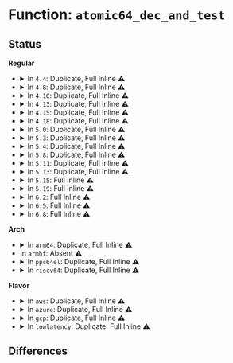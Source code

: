 # Function: <code>atomic64_dec_and_test</code>

## Status
<b>Regular</b>
<ul>
<li>
<details>
<summary>In <code>4.4</code>: Duplicate, Full Inline ⚠️</summary>

**Collision:** Static Duplication

**Inline:** Full

**Transformation:** False

**Instances:**

```
In kernel/acct.c (ffffffff8110bda5)
Location: arch/x86/include/asm/atomic64_64.h:112
Inline: True
Inline callers:
  - kernel/acct.c:acct_put
```
```
In kernel/audit_tree.c (ffffffff8112bb85)
Location: arch/x86/include/asm/atomic64_64.h:112
Inline: True
Inline callers:
  - kernel/audit_tree.c:audit_put_chunk
```
```
In kernel/events/core.c (ffffffff811808d0)
Location: arch/x86/include/asm/atomic64_64.h:112
Inline: True
```
```
In fs/file_table.c (ffffffff8120e355)
Location: arch/x86/include/asm/atomic64_64.h:112
Inline: True
Inline callers:
  - fs/file_table.c:__fput_sync
```
```
In block/blk-ioc.c (ffffffff813bee72)
Location: arch/x86/include/asm/atomic64_64.h:112
Inline: True
```
```
In net/unix/garbage.c (ffffffff817c242e)
Location: arch/x86/include/asm/atomic64_64.h:112
Inline: True
Inline callers:
  - net/unix/garbage.c:unix_notinflight
```
</details>
</li>
<li>
<details>
<summary>In <code>4.8</code>: Duplicate, Full Inline ⚠️</summary>

**Collision:** Static Duplication

**Inline:** Full

**Transformation:** False

**Instances:**

```
In kernel/acct.c (ffffffff81113605)
Location: arch/x86/include/asm/atomic64_64.h:112
Inline: True
Inline callers:
  - kernel/acct.c:acct_put
```
```
In kernel/audit_tree.c (ffffffff81133d75)
Location: arch/x86/include/asm/atomic64_64.h:112
Inline: True
Inline callers:
  - kernel/audit_tree.c:audit_put_chunk
```
```
In kernel/events/core.c (ffffffff81192b60)
Location: arch/x86/include/asm/atomic64_64.h:112
Inline: True
Inline callers:
  - kernel/events/core.c:put_event
```
```
In fs/file_table.c (ffffffff81234d75)
Location: arch/x86/include/asm/atomic64_64.h:112
Inline: True
```
```
In block/blk-ioc.c (ffffffff81402bb2)
Location: arch/x86/include/asm/atomic64_64.h:112
Inline: True
Inline callers:
  - block/blk-ioc.c:put_io_context
```
```
In net/unix/garbage.c (ffffffff8182f451)
Location: arch/x86/include/asm/atomic64_64.h:112
Inline: True
Inline callers:
  - net/unix/garbage.c:unix_notinflight
```
</details>
</li>
<li>
<details>
<summary>In <code>4.10</code>: Duplicate, Full Inline ⚠️</summary>

**Collision:** Static Duplication

**Inline:** Full

**Transformation:** False

**Instances:**

```
In kernel/acct.c (ffffffff8111ad15)
Location: arch/x86/include/asm/atomic64_64.h:112
Inline: True
Inline callers:
  - kernel/acct.c:acct_put
```
```
In kernel/audit_tree.c (ffffffff8113daf5)
Location: arch/x86/include/asm/atomic64_64.h:112
Inline: True
Inline callers:
  - kernel/audit_tree.c:audit_put_chunk
```
```
In kernel/events/core.c (ffffffff811a2340)
Location: arch/x86/include/asm/atomic64_64.h:112
Inline: True
Inline callers:
  - kernel/events/core.c:put_event
```
```
In fs/file_table.c (ffffffff81247925)
Location: arch/x86/include/asm/atomic64_64.h:112
Inline: True
```
```
In block/blk-ioc.c (ffffffff8141c8e2)
Location: arch/x86/include/asm/atomic64_64.h:112
Inline: True
Inline callers:
  - block/blk-ioc.c:put_io_context
```
```
In net/unix/garbage.c (ffffffff81860edd)
Location: arch/x86/include/asm/atomic64_64.h:112
Inline: True
Inline callers:
  - net/unix/garbage.c:unix_notinflight
```
</details>
</li>
<li>
<details>
<summary>In <code>4.13</code>: Duplicate, Full Inline ⚠️</summary>

**Collision:** Static Duplication

**Inline:** Full

**Transformation:** False

**Instances:**

```
In kernel/acct.c (ffffffff8111c935)
Location: arch/x86/include/asm/atomic64_64.h:112
Inline: True
Inline callers:
  - kernel/acct.c:acct_put
```
```
In kernel/audit_tree.c (ffffffff8113f145)
Location: arch/x86/include/asm/atomic64_64.h:112
Inline: True
Inline callers:
  - kernel/audit_tree.c:audit_put_chunk
```
```
In kernel/events/core.c (ffffffff811a9ad0)
Location: arch/x86/include/asm/atomic64_64.h:112
Inline: True
Inline callers:
  - kernel/events/core.c:put_event
```
```
In fs/file_table.c (ffffffff81253155)
Location: arch/x86/include/asm/atomic64_64.h:112
Inline: True
```
```
In block/blk-ioc.c (ffffffff8142aae2)
Location: arch/x86/include/asm/atomic64_64.h:112
Inline: True
```
```
In net/unix/garbage.c (ffffffff8188562d)
Location: arch/x86/include/asm/atomic64_64.h:112
Inline: True
Inline callers:
  - net/unix/garbage.c:unix_notinflight
```
</details>
</li>
<li>
<details>
<summary>In <code>4.15</code>: Duplicate, Full Inline ⚠️</summary>

**Collision:** Static Duplication

**Inline:** Full

**Transformation:** False

**Instances:**

```
In kernel/acct.c (ffffffff81128059)
Location: arch/x86/include/asm/atomic64_64.h:113
Inline: True
Inline callers:
  - kernel/acct.c:acct_put
```
```
In kernel/audit_tree.c (ffffffff8114bf6c)
Location: arch/x86/include/asm/atomic64_64.h:113
Inline: True
Inline callers:
  - kernel/audit_tree.c:audit_put_chunk
```
```
In kernel/events/core.c (ffffffff811bd324)
Location: arch/x86/include/asm/atomic64_64.h:113
Inline: True
Inline callers:
  - kernel/events/core.c:put_event
```
```
In fs/file_table.c (ffffffff8127525a)
Location: arch/x86/include/asm/atomic64_64.h:113
Inline: True
```
```
In block/blk-ioc.c (ffffffff81455cdb)
Location: arch/x86/include/asm/atomic64_64.h:113
Inline: True
```
```
In net/unix/garbage.c (ffffffff819067dd)
Location: arch/x86/include/asm/atomic64_64.h:113
Inline: True
Inline callers:
  - net/unix/garbage.c:unix_notinflight
```
</details>
</li>
<li>
<details>
<summary>In <code>4.18</code>: Duplicate, Full Inline ⚠️</summary>

**Collision:** Static Duplication

**Inline:** Full

**Transformation:** False

**Instances:**

```
In kernel/acct.c (ffffffff81135ea5)
Location: include/asm-generic/atomic-instrumented.h:226
Inline: True
Inline callers:
  - kernel/acct.c:acct_put
```
```
In kernel/audit_tree.c (ffffffff8115a9a5)
Location: include/asm-generic/atomic-instrumented.h:226
Inline: True
Inline callers:
  - kernel/audit_tree.c:audit_put_chunk
```
```
In kernel/events/core.c (ffffffff811dd570)
Location: include/asm-generic/atomic-instrumented.h:226
Inline: True
Inline callers:
  - kernel/events/core.c:put_event
```
```
In fs/file_table.c (ffffffff8129bae5)
Location: include/asm-generic/atomic-instrumented.h:226
Inline: True
```
```
In block/blk-ioc.c (ffffffff8148905b)
Location: include/asm-generic/atomic-instrumented.h:226
Inline: True
```
```
In net/unix/garbage.c (ffffffff8195d7a8)
Location: include/asm-generic/atomic-instrumented.h:226
Inline: True
Inline callers:
  - net/unix/garbage.c:unix_notinflight
```
</details>
</li>
<li>
<details>
<summary>In <code>5.0</code>: Duplicate, Full Inline ⚠️</summary>

**Collision:** Static Duplication

**Inline:** Full

**Transformation:** False

**Instances:**

```
In kernel/acct.c (ffffffff81141635)
Location: include/asm-generic/atomic-instrumented.h:266
Inline: True
Inline callers:
  - kernel/acct.c:acct_put
```
```
In kernel/audit_tree.c (ffffffff81167735)
Location: include/asm-generic/atomic-instrumented.h:266
Inline: True
Inline callers:
  - kernel/audit_tree.c:audit_put_chunk
```
```
In kernel/events/core.c (ffffffff811ed970)
Location: include/asm-generic/atomic-instrumented.h:266
Inline: True
Inline callers:
  - kernel/events/core.c:put_event
```
```
In fs/file_table.c (ffffffff812b0de5)
Location: include/asm-generic/atomic-instrumented.h:266
Inline: True
```
```
In fs/notify/mark.c (ffffffff812f9ea6)
Location: include/asm-generic/atomic-instrumented.h:266
Inline: True
Inline callers:
  - fs/notify/mark.c:fsnotify_drop_object
```
```
In block/blk-ioc.c (ffffffff814a2f8b)
Location: include/asm-generic/atomic-instrumented.h:266
Inline: True
```
```
In net/unix/garbage.c (ffffffff819922e8)
Location: include/asm-generic/atomic-instrumented.h:266
Inline: True
Inline callers:
  - net/unix/garbage.c:unix_notinflight
```
</details>
</li>
<li>
<details>
<summary>In <code>5.3</code>: Duplicate, Full Inline ⚠️</summary>

**Collision:** Static Duplication

**Inline:** Full

**Transformation:** False

**Instances:**

```
In kernel/acct.c (ffffffff8114cd35)
Location: include/asm-generic/atomic-instrumented.h:1555
Inline: True
```
```
In kernel/audit_tree.c (ffffffff81174395)
Location: include/asm-generic/atomic-instrumented.h:1555
Inline: True
Inline callers:
  - kernel/audit_tree.c:audit_put_chunk
```
```
In kernel/events/core.c (ffffffff812053a0)
Location: include/asm-generic/atomic-instrumented.h:1555
Inline: True
Inline callers:
  - kernel/events/core.c:put_event
```
```
In fs/file_table.c (ffffffff812cd765)
Location: include/asm-generic/atomic-instrumented.h:1555
Inline: True
```
```
In fs/notify/mark.c (ffffffff8131a5a6)
Location: include/asm-generic/atomic-instrumented.h:1555
Inline: True
Inline callers:
  - fs/notify/mark.c:fsnotify_drop_object
```
```
In block/blk-ioc.c (ffffffff814d1043)
Location: include/asm-generic/atomic-instrumented.h:1555
Inline: True
```
```
In net/unix/scm.c (ffffffff819fe03a)
Location: include/asm-generic/atomic-instrumented.h:1555
Inline: True
Inline callers:
  - net/unix/scm.c:unix_notinflight
```
</details>
</li>
<li>
<details>
<summary>In <code>5.4</code>: Duplicate, Full Inline ⚠️</summary>

**Collision:** Static Duplication

**Inline:** Full

**Transformation:** False

**Instances:**

```
In kernel/acct.c (ffffffff81158a05)
Location: include/asm-generic/atomic-instrumented.h:1555
Inline: True
```
```
In kernel/audit_tree.c (ffffffff81180205)
Location: include/asm-generic/atomic-instrumented.h:1555
Inline: True
Inline callers:
  - kernel/audit_tree.c:audit_put_chunk
```
```
In kernel/events/core.c (ffffffff81211fe0)
Location: include/asm-generic/atomic-instrumented.h:1555
Inline: True
Inline callers:
  - kernel/events/core.c:put_event
```
```
In fs/file_table.c (ffffffff812df185)
Location: include/asm-generic/atomic-instrumented.h:1555
Inline: True
```
```
In fs/notify/mark.c (ffffffff8132d3c6)
Location: include/asm-generic/atomic-instrumented.h:1555
Inline: True
Inline callers:
  - fs/notify/mark.c:fsnotify_drop_object
```
```
In block/blk-ioc.c (ffffffff814ea403)
Location: include/asm-generic/atomic-instrumented.h:1555
Inline: True
```
```
In net/unix/scm.c (ffffffff81a34c2a)
Location: include/asm-generic/atomic-instrumented.h:1555
Inline: True
Inline callers:
  - net/unix/scm.c:unix_notinflight
```
</details>
</li>
<li>
<details>
<summary>In <code>5.8</code>: Duplicate, Full Inline ⚠️</summary>

**Collision:** Static Duplication

**Inline:** Full

**Transformation:** False

**Instances:**

```
In kernel/acct.c (ffffffff81169956)
Location: include/asm-generic/atomic-instrumented.h:1556
Inline: True
Inline callers:
  - kernel/acct.c:acct_process
  - kernel/acct.c:acct_pin_kill
  - kernel/acct.c:acct_get
```
```
In kernel/audit_tree.c (ffffffff811939f5)
Location: include/asm-generic/atomic-instrumented.h:1556
Inline: True
Inline callers:
  - kernel/audit_tree.c:audit_put_chunk
```
```
In kernel/bpf/syscall.c (ffffffff81200b1c)
Location: include/asm-generic/atomic-instrumented.h:1556
Inline: True
Inline callers:
  - kernel/bpf/syscall.c:bpf_link_release
  - kernel/bpf/syscall.c:bpf_map_put_with_uref
```
```
In kernel/events/core.c (ffffffff81242afb)
Location: include/asm-generic/atomic-instrumented.h:1556
Inline: True
Inline callers:
  - kernel/events/core.c:perf_event_free_task
  - kernel/events/core.c:perf_event_exit_task_context
  - kernel/events/core.c:perf_mmap_close
  - kernel/events/core.c:perf_event_release_kernel
  - kernel/events/core.c:perf_event_release_kernel
  - kernel/events/core.c:perf_group_detach
  - kernel/events/core.c:perf_group_detach
```
```
In fs/file_table.c (ffffffff81315fb5)
Location: include/asm-generic/atomic-instrumented.h:1556
Inline: True
```
```
In fs/notify/mark.c (ffffffff813671e6)
Location: include/asm-generic/atomic-instrumented.h:1556
Inline: True
Inline callers:
  - fs/notify/mark.c:fsnotify_drop_object
```
```
In block/blk-ioc.c (ffffffff815493a3)
Location: include/asm-generic/atomic-instrumented.h:1556
Inline: True
Inline callers:
  - block/blk-ioc.c:put_io_context
```
```
In net/unix/scm.c (ffffffff81b29a6a)
Location: include/asm-generic/atomic-instrumented.h:1556
Inline: True
Inline callers:
  - net/unix/scm.c:unix_notinflight
```
</details>
</li>
<li>
<details>
<summary>In <code>5.11</code>: Duplicate, Full Inline ⚠️</summary>

**Collision:** Static Duplication

**Inline:** Full

**Transformation:** False

**Instances:**

```
In kernel/acct.c (ffffffff811660e6)
Location: include/asm-generic/atomic-instrumented.h:1556
Inline: True
Inline callers:
  - kernel/acct.c:acct_process
  - kernel/acct.c:acct_pin_kill
  - kernel/acct.c:acct_get
```
```
In kernel/audit_tree.c (ffffffff81190b65)
Location: include/asm-generic/atomic-instrumented.h:1556
Inline: True
Inline callers:
  - kernel/audit_tree.c:audit_put_chunk
```
```
In kernel/bpf/syscall.c (ffffffff811fffdc)
Location: include/asm-generic/atomic-instrumented.h:1556
Inline: True
Inline callers:
  - kernel/bpf/syscall.c:bpf_link_release
  - kernel/bpf/syscall.c:bpf_map_put_with_uref
```
```
In kernel/events/core.c (ffffffff8124d24c)
Location: include/asm-generic/atomic-instrumented.h:1556
Inline: True
Inline callers:
  - kernel/events/core.c:perf_event_free_task
  - kernel/events/core.c:perf_event_exit_task_context
  - kernel/events/core.c:perf_mmap_close
  - kernel/events/core.c:perf_event_release_kernel
  - kernel/events/core.c:perf_event_release_kernel
  - kernel/events/core.c:perf_group_detach
  - kernel/events/core.c:perf_group_detach
```
```
In fs/file_table.c (ffffffff81321575)
Location: include/asm-generic/atomic-instrumented.h:1556
Inline: True
```
```
In fs/notify/mark.c (ffffffff81374546)
Location: include/asm-generic/atomic-instrumented.h:1556
Inline: True
Inline callers:
  - fs/notify/mark.c:fsnotify_drop_object
```
```
In block/blk-ioc.c (ffffffff815651c3)
Location: include/asm-generic/atomic-instrumented.h:1556
Inline: True
Inline callers:
  - block/blk-ioc.c:put_io_context
```
```
In net/unix/scm.c (ffffffff81b3839a)
Location: include/asm-generic/atomic-instrumented.h:1556
Inline: True
Inline callers:
  - net/unix/scm.c:unix_notinflight
```
</details>
</li>
<li>
<details>
<summary>In <code>5.13</code>: Duplicate, Full Inline ⚠️</summary>

**Collision:** Static Duplication

**Inline:** Full

**Transformation:** False

**Instances:**

```
In kernel/acct.c (ffffffff81166e3d)
Location: include/asm-generic/atomic-instrumented.h:1556
Inline: True
Inline callers:
  - kernel/acct.c:acct_process
  - kernel/acct.c:acct_process
  - kernel/acct.c:acct_pin_kill
```
```
In kernel/audit_tree.c (ffffffff81191ac5)
Location: include/asm-generic/atomic-instrumented.h:1556
Inline: True
Inline callers:
  - kernel/audit_tree.c:audit_put_chunk
```
```
In kernel/bpf/syscall.c (ffffffff8120098c)
Location: include/asm-generic/atomic-instrumented.h:1556
Inline: True
Inline callers:
  - kernel/bpf/syscall.c:bpf_link_release
  - kernel/bpf/syscall.c:bpf_map_put_with_uref
```
```
In kernel/events/core.c (ffffffff81251b0c)
Location: include/asm-generic/atomic-instrumented.h:1556
Inline: True
Inline callers:
  - kernel/events/core.c:perf_event_free_task
  - kernel/events/core.c:perf_event_exit_event
  - kernel/events/core.c:perf_mmap_close
  - kernel/events/core.c:perf_event_release_kernel
  - kernel/events/core.c:perf_event_release_kernel
  - kernel/events/core.c:perf_group_detach
  - kernel/events/core.c:perf_group_detach
```
```
In fs/file_table.c (ffffffff81327765)
Location: include/asm-generic/atomic-instrumented.h:1556
Inline: True
Inline callers:
  - fs/file_table.c:__fput_sync
```
```
In fs/notify/mark.c (ffffffff8137aef6)
Location: include/asm-generic/atomic-instrumented.h:1556
Inline: True
Inline callers:
  - fs/notify/mark.c:fsnotify_drop_object
```
```
In security/landlock/fs.c (ffffffff81539037)
Location: include/asm-generic/atomic-instrumented.h:1556
Inline: True
Inline callers:
  - security/landlock/fs.c:release_inode
```
```
In block/blk-ioc.c (ffffffff8156d833)
Location: include/asm-generic/atomic-instrumented.h:1556
Inline: True
Inline callers:
  - block/blk-ioc.c:put_io_context
```
```
In net/unix/scm.c (ffffffff81b2603a)
Location: include/asm-generic/atomic-instrumented.h:1556
Inline: True
Inline callers:
  - net/unix/scm.c:unix_notinflight
```
</details>
</li>
<li>
<details>
<summary>In <code>5.15</code>: Full Inline ⚠️</summary>

**Collision:** Unique Static

**Inline:** Full

**Transformation:** False

**Instances:**

```
In kernel/bpf/syscall.c (ffffffff812326fc)
Location: include/linux/atomic/atomic-instrumented.h:1118
Inline: True
Inline callers:
  - kernel/bpf/syscall.c:bpf_link_release
  - kernel/bpf/syscall.c:bpf_map_put_with_uref
```
</details>
</li>
<li>
<details>
<summary>In <code>5.19</code>: Full Inline ⚠️</summary>

**Collision:** Unique Static

**Inline:** Full

**Transformation:** False

**Instances:**

```
In kernel/bpf/syscall.c (ffffffff81275aac)
Location: include/linux/atomic/atomic-instrumented.h:1191
Inline: True
Inline callers:
  - kernel/bpf/syscall.c:bpf_link_release
  - kernel/bpf/syscall.c:bpf_map_put_with_uref
```
</details>
</li>
<li>
<details>
<summary>In <code>6.2</code>: Full Inline ⚠️</summary>

**Collision:** Unique Static

**Inline:** Full

**Transformation:** False

**Instances:**

```
In kernel/bpf/syscall.c (ffffffff812c73fc)
Location: include/linux/atomic/atomic-instrumented.h:1191
Inline: True
Inline callers:
  - kernel/bpf/syscall.c:bpf_link_release
  - kernel/bpf/syscall.c:__bpf_prog_put
  - kernel/bpf/syscall.c:bpf_map_put_with_uref
```
</details>
</li>
<li>
<details>
<summary>In <code>6.5</code>: Full Inline ⚠️</summary>

**Collision:** Unique Static

**Inline:** Full

**Transformation:** False

**Instances:**

```
In kernel/bpf/syscall.c (ffffffff812f4989)
Location: include/linux/atomic/atomic-instrumented.h:2936
Inline: True
Inline callers:
  - kernel/bpf/syscall.c:__sys_bpf
  - kernel/bpf/syscall.c:__sys_bpf
  - kernel/bpf/syscall.c:link_update
  - kernel/bpf/syscall.c:bpf_link_release
  - kernel/bpf/syscall.c:__bpf_prog_put
  - kernel/bpf/syscall.c:bpf_map_put_uref
```
</details>
</li>
<li>
<details>
<summary>In <code>6.8</code>: Full Inline ⚠️</summary>

**Collision:** Unique Static

**Inline:** Full

**Transformation:** False

**Instances:**

```
In kernel/bpf/syscall.c (ffffffff813138c9)
Location: include/linux/atomic/atomic-instrumented.h:2936
Inline: True
Inline callers:
  - kernel/bpf/syscall.c:__sys_bpf
  - kernel/bpf/syscall.c:__sys_bpf
  - kernel/bpf/syscall.c:link_update
  - kernel/bpf/syscall.c:bpf_link_release
  - kernel/bpf/syscall.c:__bpf_prog_put
  - kernel/bpf/syscall.c:bpf_map_put_uref
```
</details>
</li>
</ul>
<b>Arch</b>
<ul>
<li>
<details>
<summary>In <code>arm64</code>: Duplicate, Full Inline ⚠️</summary>

**Collision:** Static Duplication

**Inline:** Full

**Transformation:** False

**Instances:**

```
In kernel/acct.c (ffff8000101c7f34)
Location: include/linux/atomic-fallback.h:2141
Inline: True
```
```
In kernel/audit_tree.c (ffff8000101f550c)
Location: include/linux/atomic-fallback.h:2141
Inline: True
Inline callers:
  - kernel/audit_tree.c:audit_put_chunk
```
```
In kernel/events/core.c (ffff80001029c468)
Location: include/linux/atomic-fallback.h:2141
Inline: True
Inline callers:
  - kernel/events/core.c:put_event
```
```
In fs/file_table.c (ffff80001038571c)
Location: include/linux/atomic-fallback.h:2141
Inline: True
```
```
In fs/notify/mark.c (ffff8000103e93bc)
Location: include/linux/atomic-fallback.h:2141
Inline: True
Inline callers:
  - fs/notify/mark.c:fsnotify_drop_object
```
```
In block/blk-ioc.c (ffff8000105e8858)
Location: include/linux/atomic-fallback.h:2141
Inline: True
```
```
In net/unix/scm.c (ffff800010cf548c)
Location: include/linux/atomic-fallback.h:2141
Inline: True
Inline callers:
  - net/unix/scm.c:unix_notinflight
```
</details>
</li>
<li>
In <code>armhf</code>: Absent ⚠️
</li>
<li>
<details>
<summary>In <code>ppc64el</code>: Duplicate, Full Inline ⚠️</summary>

**Collision:** Static Duplication

**Inline:** Full

**Transformation:** False

**Instances:**

```
In kernel/acct.c (c0000000002301a4)
Location: include/linux/atomic-fallback.h:2141
Inline: True
```
```
In kernel/audit_tree.c (c00000000026ab04)
Location: include/linux/atomic-fallback.h:2141
Inline: True
Inline callers:
  - kernel/audit_tree.c:audit_put_chunk
```
```
In kernel/events/core.c (c00000000034c8fc)
Location: include/linux/atomic-fallback.h:2141
Inline: True
Inline callers:
  - kernel/events/core.c:put_event
```
```
In fs/file_table.c (c00000000047bb54)
Location: include/linux/atomic-fallback.h:2141
Inline: True
```
```
In fs/notify/mark.c (c0000000004f0214)
Location: include/linux/atomic-fallback.h:2141
Inline: True
Inline callers:
  - fs/notify/mark.c:fsnotify_drop_object
```
```
In block/blk-ioc.c (c00000000077d4b4)
Location: include/linux/atomic-fallback.h:2141
Inline: True
```
```
In net/unix/scm.c (c000000000e1b618)
Location: include/linux/atomic-fallback.h:2141
Inline: True
Inline callers:
  - net/unix/scm.c:unix_notinflight
```
</details>
</li>
<li>
<details>
<summary>In <code>riscv64</code>: Duplicate, Full Inline ⚠️</summary>

**Collision:** Static Duplication

**Inline:** Full

**Transformation:** False

**Instances:**

```
In kernel/acct.c (ffffffe0001481d4)
Location: include/linux/atomic-fallback.h:2141
Inline: True
Inline callers:
  - kernel/acct.c:acct_process
  - kernel/acct.c:acct_process
  - kernel/acct.c:acct_pin_kill
```
```
In kernel/audit_tree.c (ffffffe0001679b0)
Location: include/linux/atomic-fallback.h:2141
Inline: True
Inline callers:
  - kernel/audit_tree.c:__put_chunk
```
```
In kernel/events/core.c (ffffffe0001d04c4)
Location: include/linux/atomic-fallback.h:2141
Inline: True
Inline callers:
  - kernel/events/core.c:perf_event_free_task
  - kernel/events/core.c:perf_event_exit_task
  - kernel/events/core.c:perf_mmap_close
  - kernel/events/core.c:perf_event_release_kernel
  - kernel/events/core.c:perf_event_release_kernel
  - kernel/events/core.c:perf_group_detach
  - kernel/events/core.c:perf_group_detach
```
```
In fs/file_table.c (ffffffe00025861e)
Location: include/linux/atomic-fallback.h:2141
Inline: True
```
```
In fs/notify/mark.c (ffffffe00029dd4e)
Location: include/linux/atomic-fallback.h:2141
Inline: True
Inline callers:
  - fs/notify/mark.c:fsnotify_drop_object
```
```
In block/blk-ioc.c (ffffffe0004293ae)
Location: include/linux/atomic-fallback.h:2141
Inline: True
```
```
In net/unix/scm.c (ffffffe000840f6a)
Location: include/linux/atomic-fallback.h:2141
Inline: True
Inline callers:
  - net/unix/scm.c:unix_notinflight
```
</details>
</li>
</ul>
<b>Flavor</b>
<ul>
<li>
<details>
<summary>In <code>aws</code>: Duplicate, Full Inline ⚠️</summary>

**Collision:** Static Duplication

**Inline:** Full

**Transformation:** False

**Instances:**

```
In kernel/acct.c (ffffffff81151025)
Location: include/asm-generic/atomic-instrumented.h:1555
Inline: True
```
```
In kernel/audit_tree.c (ffffffff81178825)
Location: include/asm-generic/atomic-instrumented.h:1555
Inline: True
Inline callers:
  - kernel/audit_tree.c:audit_put_chunk
```
```
In kernel/events/core.c (ffffffff8120a630)
Location: include/asm-generic/atomic-instrumented.h:1555
Inline: True
Inline callers:
  - kernel/events/core.c:put_event
```
```
In fs/file_table.c (ffffffff812d7765)
Location: include/asm-generic/atomic-instrumented.h:1555
Inline: True
```
```
In fs/notify/mark.c (ffffffff813259a6)
Location: include/asm-generic/atomic-instrumented.h:1555
Inline: True
Inline callers:
  - fs/notify/mark.c:fsnotify_drop_object
```
```
In block/blk-ioc.c (ffffffff814e29e3)
Location: include/asm-generic/atomic-instrumented.h:1555
Inline: True
```
```
In net/unix/scm.c (ffffffff819d42ba)
Location: include/asm-generic/atomic-instrumented.h:1555
Inline: True
Inline callers:
  - net/unix/scm.c:unix_notinflight
```
</details>
</li>
<li>
<details>
<summary>In <code>azure</code>: Duplicate, Full Inline ⚠️</summary>

**Collision:** Static Duplication

**Inline:** Full

**Transformation:** False

**Instances:**

```
In kernel/acct.c (ffffffff811442d5)
Location: include/asm-generic/atomic-instrumented.h:1555
Inline: True
```
```
In kernel/audit_tree.c (ffffffff8116b9c5)
Location: include/asm-generic/atomic-instrumented.h:1555
Inline: True
Inline callers:
  - kernel/audit_tree.c:audit_put_chunk
```
```
In kernel/events/core.c (ffffffff811fd420)
Location: include/asm-generic/atomic-instrumented.h:1555
Inline: True
Inline callers:
  - kernel/events/core.c:put_event
```
```
In fs/file_table.c (ffffffff812c83e5)
Location: include/asm-generic/atomic-instrumented.h:1555
Inline: True
```
```
In fs/notify/mark.c (ffffffff81316546)
Location: include/asm-generic/atomic-instrumented.h:1555
Inline: True
Inline callers:
  - fs/notify/mark.c:fsnotify_drop_object
```
```
In block/blk-ioc.c (ffffffff814d3373)
Location: include/asm-generic/atomic-instrumented.h:1555
Inline: True
```
```
In net/unix/scm.c (ffffffff8199107a)
Location: include/asm-generic/atomic-instrumented.h:1555
Inline: True
Inline callers:
  - net/unix/scm.c:unix_notinflight
```
</details>
</li>
<li>
<details>
<summary>In <code>gcp</code>: Duplicate, Full Inline ⚠️</summary>

**Collision:** Static Duplication

**Inline:** Full

**Transformation:** False

**Instances:**

```
In kernel/acct.c (ffffffff8114eed5)
Location: include/asm-generic/atomic-instrumented.h:1555
Inline: True
```
```
In kernel/audit_tree.c (ffffffff811765f5)
Location: include/asm-generic/atomic-instrumented.h:1555
Inline: True
Inline callers:
  - kernel/audit_tree.c:audit_put_chunk
```
```
In kernel/events/core.c (ffffffff812083d0)
Location: include/asm-generic/atomic-instrumented.h:1555
Inline: True
Inline callers:
  - kernel/events/core.c:put_event
```
```
In fs/file_table.c (ffffffff812d5575)
Location: include/asm-generic/atomic-instrumented.h:1555
Inline: True
```
```
In fs/notify/mark.c (ffffffff81323476)
Location: include/asm-generic/atomic-instrumented.h:1555
Inline: True
Inline callers:
  - fs/notify/mark.c:fsnotify_drop_object
```
```
In block/blk-ioc.c (ffffffff814dea73)
Location: include/asm-generic/atomic-instrumented.h:1555
Inline: True
```
```
In net/unix/scm.c (ffffffff81a3ed3a)
Location: include/asm-generic/atomic-instrumented.h:1555
Inline: True
Inline callers:
  - net/unix/scm.c:unix_notinflight
```
</details>
</li>
<li>
<details>
<summary>In <code>lowlatency</code>: Duplicate, Full Inline ⚠️</summary>

**Collision:** Static Duplication

**Inline:** Full

**Transformation:** False

**Instances:**

```
In kernel/acct.c (ffffffff8115bcd5)
Location: include/asm-generic/atomic-instrumented.h:1555
Inline: True
```
```
In kernel/audit_tree.c (ffffffff81183ec5)
Location: include/asm-generic/atomic-instrumented.h:1555
Inline: True
Inline callers:
  - kernel/audit_tree.c:audit_put_chunk
```
```
In kernel/events/core.c (ffffffff81217170)
Location: include/asm-generic/atomic-instrumented.h:1555
Inline: True
Inline callers:
  - kernel/events/core.c:put_event
```
```
In fs/file_table.c (ffffffff812e63c5)
Location: include/asm-generic/atomic-instrumented.h:1555
Inline: True
```
```
In fs/notify/mark.c (ffffffff81335306)
Location: include/asm-generic/atomic-instrumented.h:1555
Inline: True
Inline callers:
  - fs/notify/mark.c:fsnotify_drop_object
```
```
In block/blk-ioc.c (ffffffff814f78e3)
Location: include/asm-generic/atomic-instrumented.h:1555
Inline: True
```
```
In net/unix/scm.c (ffffffff81a4a7fa)
Location: include/asm-generic/atomic-instrumented.h:1555
Inline: True
Inline callers:
  - net/unix/scm.c:unix_notinflight
```
</details>
</li>
</ul>

## Differences
